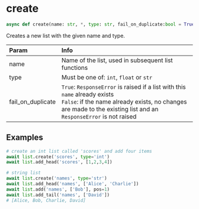 # create

```py
async def create(name: str, *, type: str, fail_on_duplicate:bool = True) -> None
```

Creates a new list with the given name and type.

|Param|Info|
|:---|:---|
|name|Name of the list, used in subsequent list functions|
|type|Must be one of: `int`, `float` or `str`|
|fail_on_duplicate|`True`: `ResponseError` is raised if a list with this `name` already exists<br/>`False`: if the name already exists, no changes are made to the existing list and an `ResponseError` is not raised|

## Examples

```py
# create an int list called 'scores' and add four items
await list.create('scores', type='int')
await list.add_head('scores', [1,2,3,4])

# string list
await list.create('names', type='str')
await list.add_head('names', ['Alice', 'Charlie'])
await list.add('names', ['Bob'], pos=1)
await list.add_tail('names', ['David'])
# [Alice, Bob, Charlie, David]
```